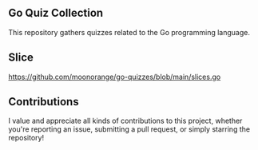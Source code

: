 ## Go Quiz Collection

This repository gathers quizzes related to the Go programming language.

## Slice

https://github.com/moonorange/go-quizzes/blob/main/slices.go

## Contributions

I value and appreciate all kinds of contributions to this project, whether you're reporting an issue, submitting a pull request, or simply starring the repository!
